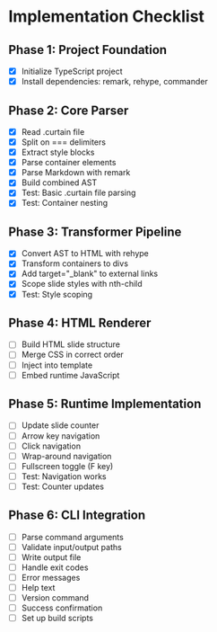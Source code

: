 # Implementation Checklist

## Phase 1: Project Foundation
- [X] Initialize TypeScript project
- [X] Install dependencies: remark, rehype, commander

## Phase 2: Core Parser
- [X] Read .curtain file
- [X] Split on === delimiters
- [X] Extract style blocks
- [X] Parse container elements
- [X] Parse Markdown with remark
- [X] Build combined AST
- [X] Test: Basic .curtain file parsing
- [X] Test: Container nesting

## Phase 3: Transformer Pipeline
- [X] Convert AST to HTML with rehype
- [X] Transform containers to divs
- [X] Add target="_blank" to external links
- [X] Scope slide styles with nth-child
- [X] Test: Style scoping

## Phase 4: HTML Renderer
- [ ] Build HTML slide structure
- [ ] Merge CSS in correct order
- [ ] Inject into template
- [ ] Embed runtime JavaScript

## Phase 5: Runtime Implementation
- [ ] Update slide counter
- [ ] Arrow key navigation
- [ ] Click navigation
- [ ] Wrap-around navigation
- [ ] Fullscreen toggle (F key)
- [ ] Test: Navigation works
- [ ] Test: Counter updates

## Phase 6: CLI Integration
- [ ] Parse command arguments
- [ ] Validate input/output paths
- [ ] Write output file
- [ ] Handle exit codes
- [ ] Error messages
- [ ] Help text
- [ ] Version command
- [ ] Success confirmation
- [ ] Set up build scripts
